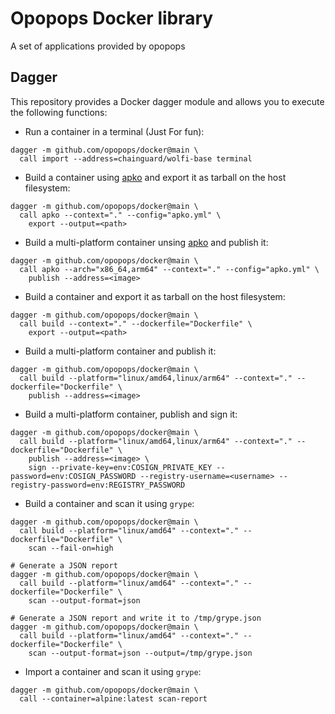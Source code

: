 # Opopops Docker library

A set of applications provided by opopops

## Dagger

This repository provides a Docker dagger module and allows you to execute the following functions:

- Run a container in a terminal (Just For fun):

```shell
dagger -m github.com/opopops/docker@main \
  call import --address=chainguard/wolfi-base terminal
```

- Build a container using [apko](https://github.com/chainguard-dev/apko) and export it as tarball on the host filesystem:

```shell
dagger -m github.com/opopops/docker@main \
  call apko --context="." --config="apko.yml" \
    export --output=<path>
```

- Build a multi-platform container unsing [apko](https://github.com/chainguard-dev/apko) and publish it:

```shell
dagger -m github.com/opopops/docker@main \
  call apko --arch="x86_64,arm64" --context="." --config="apko.yml" \
    publish --address=<image>
```

- Build a container and export it as tarball on the host filesystem:

```shell
dagger -m github.com/opopops/docker@main \
  call build --context="." --dockerfile="Dockerfile" \
    export --output=<path>
```

- Build a multi-platform container and publish it:

```shell
dagger -m github.com/opopops/docker@main \
  call build --platform="linux/amd64,linux/arm64" --context="." --dockerfile="Dockerfile" \
    publish --address=<image>
```

- Build a multi-platform container, publish and sign it:

```shell
dagger -m github.com/opopops/docker@main \
  call build --platform="linux/amd64,linux/arm64" --context="." --dockerfile="Dockerfile" \
    publish --address=<image> \
    sign --private-key=env:COSIGN_PRIVATE_KEY --password=env:COSIGN_PASSWORD --registry-username=<username> --registry-password=env:REGISTRY_PASSWORD
```

- Build a container and scan it using `grype`:

```shell
dagger -m github.com/opopops/docker@main \
  call build --platform="linux/amd64" --context="." --dockerfile="Dockerfile" \
    scan --fail-on=high

# Generate a JSON report
dagger -m github.com/opopops/docker@main \
  call build --platform="linux/amd64" --context="." --dockerfile="Dockerfile" \
    scan --output-format=json

# Generate a JSON report and write it to /tmp/grype.json
dagger -m github.com/opopops/docker@main \
  call build --platform="linux/amd64" --context="." --dockerfile="Dockerfile" \
    scan --output-format=json --output=/tmp/grype.json
```

- Import a container and scan it using `grype`:

```shell
dagger -m github.com/opopops/docker@main \
  call --container=alpine:latest scan-report
```
